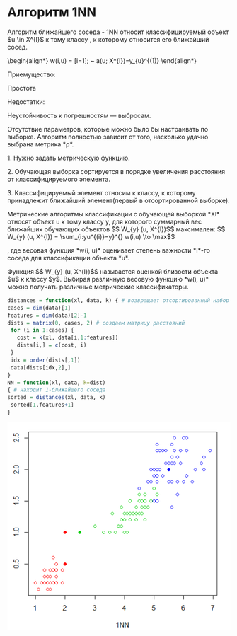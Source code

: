  <h1> Алгоритм 1NN </h1>

<p>Алгоритм ближайшего соседа - 1NN  относит классифицируемый объект $u \in X^{l}$ к тому классу , к которому относится его ближайший сосед.</p>
<p> \begin{align*}
w(i,u) = [i=1]; ~  a(u; X^{l})=y_{u}^{(1)} 
\end{align*} </p>

<p> Приемущество: </p>
<p> Простота </p>

<p> Недостатки: </p>
 <p> Неустойчивость к погрешностям — выбросам.</p> 
 <p>
     Отсутствие параметров, которые можно было бы настраивать по выборке. Алгоритм полностью зависит от того, насколько удачно выбрана
метрика *ρ*.
</p>

<p>
  1. Нужно задать метрическую функцию. </p>
  <p>2. Обучающая выборка сортируется в порядке увеличения расстояния от классифицируемого элемента. </p>
 <p> 3. Классифицируемый элемент относим к классу, к которому принадлежит ближайший элемент(первый в отсортированной выборке). 
  </p>
  
 
  <p>Метрические алгоритмы классификации с обучающей выборкой *Xl* относят объект u к тому классу y, для которого суммарный вес ближайших обучающих объектов  $$ W_{y} (u, X^{l})$$ максимален: 
  $$ W_{y} (u, X^{l}) = \sum_{i:yu^{(i)}=y}^{} w(i,u) \to \max$$ </p>
  
  <p> , где весовая функция *w(i, u)* оценивает степень важности *i*-го соседа для классификации объекта *u*.</p>
  <p> Функция $$ W_{y} (u, X^{l})$$  называется оценкой близости объекта $u$ к классу $y$. Выбирая различную весовую функцию *w(i, u)* можно получать различные метрические классификаторы.</p>
  
  ```R
  distances = function(xl, data, k) { # возвращает отсортированный набор данных по метрике для объекта 
 cases = dim(data)[1]
 features = dim(data)[2]-1
 dists = matrix(0, cases, 2) # создаем матрицу расстояний 
   for (i in 1:cases) {
     cost = k(xl, data[i,1:features])
     dists[i,] = c(cost, i)
   }
   idx = order(dists[,1])
   data[dists[idx,2],]
 }
NN = function(xl, data, k=dist) 
 { # находит 1-ближайшего соседа 
 sorted = distances(xl, data, k)
   sorted[1,features+1]
 }
 ```
 
 ![screenshot of sample](https://github.com/LenuraA/ML1/blob/master/1.1nn.png)


